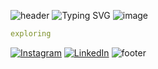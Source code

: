 ![header](https://capsule-render.vercel.app/api?type=transparent&color=auto&text=%20Hi!%20&height=120&fontSize=50)
  ![Typing SVG](https://readme-typing-svg.herokuapp.com?font=Fira+Code&pause=1000&color=auto&width=435&lines=Welcome+to+my+GitHub!;This+is+Vanshika+)
 ![image](https://user-images.githubusercontent.com/74038190/221352995-5ac18bdf-1a19-4f99-bbb6-77559b220470.gif)
 
```yaml
exploring
```

  
[![Instagram](https://img.icons8.com/color/48/000000/instagram-new.png)](https://www.instagram.com/hi_its_vanshika/)
[![LinkedIn](https://img.icons8.com/color/48/000000/linkedin.png)](https://www.linkedin.com/in/vanshika-sharma-4767ba344/)
![footer](https://capsule-render.vercel.app/api?type=soft&color=auto&height=12)




